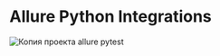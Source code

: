 # Allure Python Integrations

![Копия проекта allure pytest](https://pypi.org/project/allure-pytest/)

